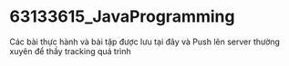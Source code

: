 # 63133615_JavaProgramming
Các bài thực hành và bài tập được lưu tại đây và Push lên server thường xuyên để thầy tracking quá trình
